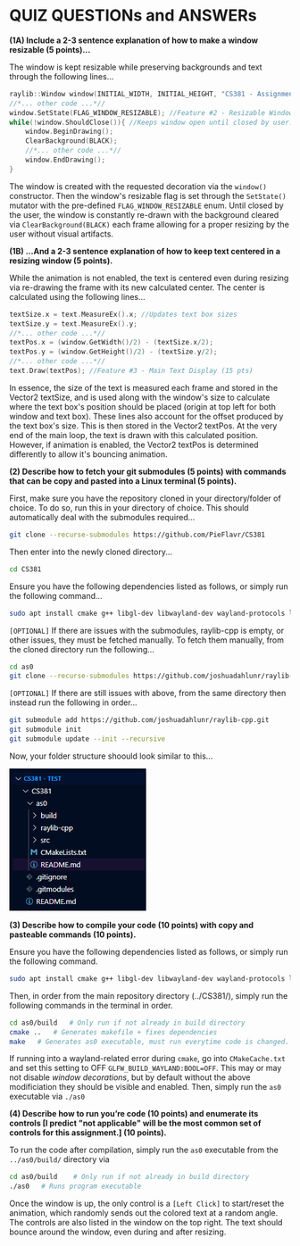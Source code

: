 # QUIZ QUESTIONs and ANSWERs

**(1A) Include a 2-3 sentence explanation of how to make a window resizable (5 points)...**

The window is kept resizable while preserving backgrounds and text through the following lines...

```c++
raylib::Window window(INITIAL_WIDTH, INITIAL_HEIGHT, "CS381 - Assignment 0"); //Feature #1 - Window Title (5 pts)
//*... other code ...*//
window.SetState(FLAG_WINDOW_RESIZABLE); //Feature #2 - Resizable Window (5 pts)
while(!window.ShouldClose()){ //Keeps window open until closed by user. 
    window.BeginDrawing();
    ClearBackground(BLACK);
    //*... other code ...*//
    window.EndDrawing();
}
```

The window is created with the requested decoration via the `window()` constructor. Then the window's resizable flag is set through the `SetState()` mutator with the pre-defined `FLAG_WINDOW_RESIZABLE` enum. Until closed by the user, the window is constantly re-drawn with the background cleared via `ClearBackground(BLACK)` each frame allowing for a proper resizing by the user without visual artifacts.

**(1B) ...And a 2-3 sentence explanation of how to keep text centered in a resizing window (5 points).**

While the animation is not enabled, the text is centered even during resizing via re-drawing the frame with its new calculated center.
The center is calculated using the following lines...

```c++
textSize.x = text.MeasureEx().x; //Updates text box sizes
textSize.y = text.MeasureEx().y;
//*... other code ...*//
textPos.x = (window.GetWidth()/2) - (textSize.x/2);
textPos.y = (window.GetHeight()/2) - (textSize.y/2);
//*... other code ...*//
text.Draw(textPos); //Feature #3 - Main Text Display (15 pts)
```

In essence, the size of the text is measured each frame and stored in the Vector2 textSize, and is used along with the window's size to calculate where the text box's position should be placed (origin at top left for both window and text box). These lines also account for the offset produced by the text box's size. This is then stored in the Vector2 textPos. At the very end of the main loop, the text is drawn with this calculated position. However, if animation is enabled, the Vector2 textPos is determined differently to allow it's bouncing animation.

**(2) Describe how to fetch your git submodules (5 points) with commands that can be copy and pasted into a Linux terminal (5 points).**

First, make sure you have the repository cloned in your directory/folder of choice. To do so, run this in your directory of choice.
This should automatically deal with the submodules required...

```bash
git clone --recurse-submodules https://github.com/PieFlavr/CS381
```

Then enter into the newly cloned directory...

```bash
cd CS381
```

Ensure you have the following dependencies listed as follows, or simply run the following command...

```bash
sudo apt install cmake g++ libgl-dev libwayland-dev wayland-protocols libxrandr-dev pkg-config libxkbcommon-dev libxinerama-dev libxcursor-dev libxi-dev mesa-utils build-essential cmake xorg-dev
```

`[OPTIONAL]` If there are issues with the submodules, raylib-cpp is empty, or other issues, they must be fetched manually.
To fetch them manually, from the cloned directory run the following...

```bash
cd as0
git clone --recurse-submodules https://github.com/joshuadahlunr/raylib-cpp.git
```

`[OPTIONAL]` If there are still issues with above, from the same directory then instead run the following in order...

```bash
git submodule add https://github.com/joshuadahlunr/raylib-cpp.git
git submodule init
git submodule update --init --recursive
```

Now, your folder structure shoould look similar to this...

![alt text](images/folder-example.png)

**(3) Describe how to compile your code (10 points) with copy and pasteable commands (10 points).**

Ensure you have the following dependencies listed as follows, or simply run the following command.

```bash
sudo apt install cmake g++ libgl-dev libwayland-dev wayland-protocols libxrandr-dev pkg-config libxkbcommon-dev libxinerama-dev libxcursor-dev libxi-dev mesa-utils build-essential cmake xorg-dev
```

Then, in order from the main repository directory (../CS381/), simply run the following commands in the terminal in order.

```bash
cd as0/build   # Only run if not already in build directory
cmake ..   # Generates makefile + fixes dependencies
make   # Generates as0 executable, must run everytime code is changed.
```

If running into a wayland-related error during `cmake`, go into `CMakeCache.txt` and set this setting to OFF `GLFW_BUILD_WAYLAND:BOOL=OFF`.
This may or may not disable *window decorations*, but by default without the above modificiation they should be visible and enabled.
Then, simply run the `as0` executable via `./as0`

**(4) Describe how to run you’re code (10 points) and enumerate its controls [I predict "not applicable" will be the most common set of controls for this assignment.] (10 points).**

To run the code after compilation, simply run the `as0` executable from the `../as0/build/` directory via

```bash
cd as0/build    # Only run if not already in build directory
./as0   # Runs program executable
```

Once the window is up, the only control is a `[Left Click]` to start/reset the animation, which randomly sends out the colored text at a random angle. The controls are also listed in the window on the top right. The text should bounce around the window, even during and after resizing.
